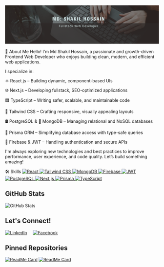 ![Banner](./banner.png)

🚀 About Me
Hello! I'm Md Shakil Hossain, a passionate and growth-driven Frontend Web Developer who enjoys building clean, modern, and efficient web applications.

I specialize in:

⚛️ React.js – Building dynamic, component-based UIs

🌐 Next.js – Developing fullstack, SEO-optimized applications

🟦 TypeScript – Writing safer, scalable, and maintainable code

💨 Tailwind CSS – Crafting responsive, visually appealing layouts

🛢️ PostgreSQL & 🍃 MongoDB – Managing relational and NoSQL databases

🔄 Prisma ORM – Simplifying database access with type-safe queries

🔐 Firebase & JWT – Handling authentication and secure APIs

I'm always exploring new technologies and best practices to improve performance, user experience, and code quality. Let’s build something amazing!

🛠️ Skills
<a href="https://reactjs.org/" target="_blank"> <img src="https://img.shields.io/badge/React-61DAFB?logo=react&logoColor=white&style=for-the-badge" alt="React" title="React" /> </a> <a href="https://tailwindcss.com/" target="_blank"> <img src="https://img.shields.io/badge/Tailwind_CSS-38B2AC?logo=tailwind-css&logoColor=white&style=for-the-badge" alt="Tailwind CSS" title="Tailwind CSS" /> </a> <a href="https://www.mongodb.com/" target="_blank"> <img src="https://img.shields.io/badge/MongoDB-47A248?logo=mongodb&logoColor=white&style=for-the-badge" alt="MongoDB" title="MongoDB" /> </a> <a href="https://firebase.google.com/" target="_blank"> <img src="https://img.shields.io/badge/Firebase-FFCA28?logo=firebase&logoColor=white&style=for-the-badge" alt="Firebase" title="Firebase" /> </a> <a href="https://jwt.io/" target="_blank"> <img src="https://img.shields.io/badge/JWT-000000?logo=json-web-tokens&logoColor=white&style=for-the-badge" alt="JWT" title="JWT" /> </a> <a href="https://www.postgresql.org/" target="_blank"> <img src="https://img.shields.io/badge/PostgreSQL-4169E1?logo=postgresql&logoColor=white&style=for-the-badge" alt="PostgreSQL" title="PostgreSQL" /> </a> <a href="https://nextjs.org/" target="_blank"> <img src="https://img.shields.io/badge/Next.js-000000?logo=next.js&logoColor=white&style=for-the-badge" alt="Next.js" title="Next.js" /> </a> <a href="https://www.prisma.io/" target="_blank"> <img src="https://img.shields.io/badge/Prisma-2D3748?logo=prisma&logoColor=white&style=for-the-badge" alt="Prisma" title="Prisma" /> </a> <a href="https://www.typescriptlang.org/" target="_blank"> <img src="https://img.shields.io/badge/TypeScript-3178C6?logo=typescript&logoColor=white&style=for-the-badge" alt="TypeScript" title="TypeScript" /> </a>

## GitHub Stats
![GitHub Stats](https://github-readme-stats.vercel.app/api?username=Shakil4432&show_icons=true&hide_border=true&theme=dark)


## Let's Connect!

[![LinkedIn](https://img.icons8.com/color/48/000000/linkedin.png)](https://www.linkedin.com/shakil-hossain-44157823b)
&nbsp;&nbsp;&nbsp;
[![Facebook](https://img.icons8.com/color/48/000000/facebook.png)](https://www.facebook.com/profile.php?id=61555055485426)

## Pinned Repositories
[![ReadMe Card](https://github-readme-stats.vercel.app/api/pin/?username=Shakil4432&repo=UnityServe&theme=dark)](https://github.com/Shakil4432/UnityServe)
[![ReadMe Card](https://github-readme-stats.vercel.app/api/pin/?username=Shakil4432&repo=Medi_Shop&theme=dark)](https://github.com/Shakil4432/Medi_Shop)

